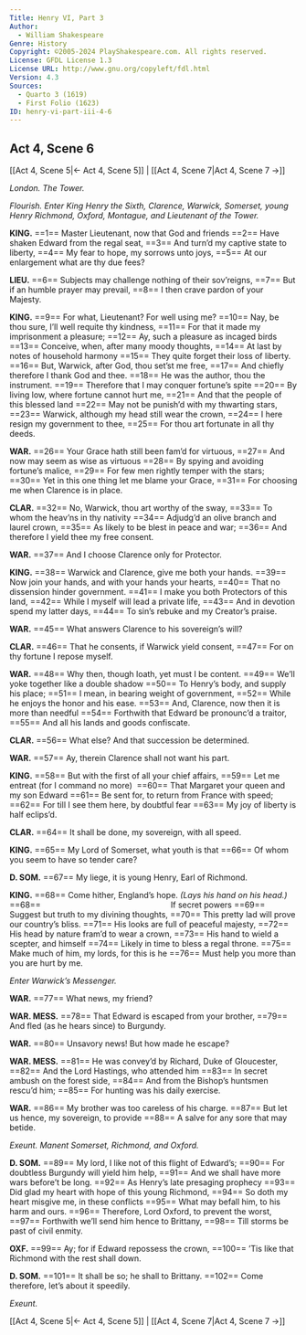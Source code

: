 ```yaml
---
Title: Henry VI, Part 3
Author: 
  - William Shakespeare
Genre: History
Copyright: ©2005-2024 PlayShakespeare.com. All rights reserved.
License: GFDL License 1.3
License URL: http://www.gnu.org/copyleft/fdl.html
Version: 4.3
Sources:
  - Quarto 3 (1619)
  - First Folio (1623)
ID: henry-vi-part-iii-4-6
---
```


## Act 4, Scene 6
[[Act 4, Scene 5|← Act 4, Scene 5]] | [[Act 4, Scene 7|Act 4, Scene 7 →]]

*London. The Tower.*

*Flourish. Enter King Henry the Sixth, Clarence, Warwick, Somerset, young Henry Richmond, Oxford, Montague, and Lieutenant of the Tower.*

**KING.**
==1== Master Lieutenant, now that God and friends
==2== Have shaken Edward from the regal seat,
==3== And turn’d my captive state to liberty,
==4== My fear to hope, my sorrows unto joys,
==5== At our enlargement what are thy due fees?

**LIEU.**
==6== Subjects may challenge nothing of their sov’reigns,
==7== But if an humble prayer may prevail,
==8== I then crave pardon of your Majesty.

**KING.**
==9== For what, Lieutenant? For well using me?
==10== Nay, be thou sure, I’ll well requite thy kindness,
==11== For that it made my imprisonment a pleasure;
==12== Ay, such a pleasure as incaged birds
==13== Conceive, when, after many moody thoughts,
==14== At last by notes of household harmony
==15== They quite forget their loss of liberty.
==16== But, Warwick, after God, thou set’st me free,
==17== And chiefly therefore I thank God and thee.
==18== He was the author, thou the instrument.
==19== Therefore that I may conquer fortune’s spite
==20== By living low, where fortune cannot hurt me,
==21== And that the people of this blessed land
==22== May not be punish’d with my thwarting stars,
==23== Warwick, although my head still wear the crown,
==24== I here resign my government to thee,
==25== For thou art fortunate in all thy deeds.

**WAR.**
==26== Your Grace hath still been fam’d for virtuous,
==27== And now may seem as wise as virtuous
==28== By spying and avoiding fortune’s malice,
==29== For few men rightly temper with the stars;
==30== Yet in this one thing let me blame your Grace,
==31== For choosing me when Clarence is in place.

**CLAR.**
==32== No, Warwick, thou art worthy of the sway,
==33== To whom the heav’ns in thy nativity
==34== Adjudg’d an olive branch and laurel crown,
==35== As likely to be blest in peace and war;
==36== And therefore I yield thee my free consent.

**WAR.**
==37== And I choose Clarence only for Protector.

**KING.**
==38== Warwick and Clarence, give me both your hands.
==39== Now join your hands, and with your hands your hearts,
==40== That no dissension hinder government.
==41== I make you both Protectors of this land,
==42== While I myself will lead a private life,
==43== And in devotion spend my latter days,
==44== To sin’s rebuke and my Creator’s praise.

**WAR.**
==45== What answers Clarence to his sovereign’s will?

**CLAR.**
==46== That he consents, if Warwick yield consent,
==47== For on thy fortune I repose myself.

**WAR.**
==48== Why then, though loath, yet must I be content.
==49== We’ll yoke together like a double shadow
==50== To Henry’s body, and supply his place;
==51== I mean, in bearing weight of government,
==52== While he enjoys the honor and his ease.
==53== And, Clarence, now then it is more than needful
==54== Forthwith that Edward be pronounc’d a traitor,
==55== And all his lands and goods confiscate.

**CLAR.**
==56== What else? And that succession be determined.

**WAR.**
==57== Ay, therein Clarence shall not want his part.

**KING.**
==58== But with the first of all your chief affairs,
==59== Let me entreat (for I command no more) 
==60== That Margaret your queen and my son Edward
==61== Be sent for, to return from France with speed;
==62== For till I see them here, by doubtful fear
==63== My joy of liberty is half eclips’d.

**CLAR.**
==64== It shall be done, my sovereign, with all speed.

**KING.**
==65== My Lord of Somerset, what youth is that
==66== Of whom you seem to have so tender care?

**D. SOM.**
==67== My liege, it is young Henry, Earl of Richmond.

**KING.**
==68== Come hither, England’s hope.
*(Lays his hand on his head.)*
==68==                 If secret powers
==69== Suggest but truth to my divining thoughts,
==70== This pretty lad will prove our country’s bliss.
==71== His looks are full of peaceful majesty,
==72== His head by nature fram’d to wear a crown,
==73== His hand to wield a scepter, and himself
==74== Likely in time to bless a regal throne.
==75== Make much of him, my lords, for this is he
==76== Must help you more than you are hurt by me.

*Enter Warwick’s Messenger.*

**WAR.**
==77== What news, my friend?

**WAR. MESS.**
==78== That Edward is escaped from your brother,
==79== And fled (as he hears since) to Burgundy.

**WAR.**
==80== Unsavory news! But how made he escape?

**WAR. MESS.**
==81== He was convey’d by Richard, Duke of Gloucester,
==82== And the Lord Hastings, who attended him
==83== In secret ambush on the forest side,
==84== And from the Bishop’s huntsmen rescu’d him;
==85== For hunting was his daily exercise.

**WAR.**
==86== My brother was too careless of his charge.
==87== But let us hence, my sovereign, to provide
==88== A salve for any sore that may betide.

*Exeunt. Manent Somerset, Richmond, and Oxford.*

**D. SOM.**
==89== My lord, I like not of this flight of Edward’s;
==90== For doubtless Burgundy will yield him help,
==91== And we shall have more wars before’t be long.
==92== As Henry’s late presaging prophecy
==93== Did glad my heart with hope of this young Richmond,
==94== So doth my heart misgive me, in these conflicts
==95== What may befall him, to his harm and ours.
==96== Therefore, Lord Oxford, to prevent the worst,
==97== Forthwith we’ll send him hence to Brittany,
==98== Till storms be past of civil enmity.

**OXF.**
==99== Ay; for if Edward repossess the crown,
==100== ’Tis like that Richmond with the rest shall down.

**D. SOM.**
==101== It shall be so; he shall to Brittany.
==102== Come therefore, let’s about it speedily.

*Exeunt.*

[[Act 4, Scene 5|← Act 4, Scene 5]] | [[Act 4, Scene 7|Act 4, Scene 7 →]]